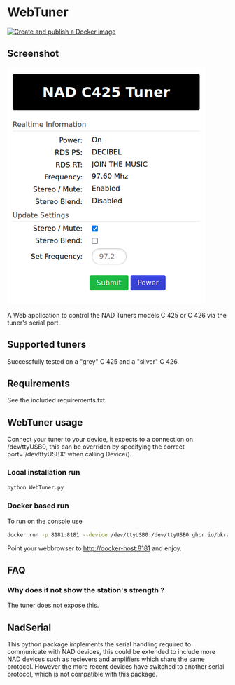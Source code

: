 # WebTuner

[![Create and publish a Docker image](https://github.com/bkram/PyNadTuner/actions/workflows/buildx.yml/badge.svg?branch=main)](https://github.com/bkram/PyNadTuner/actions/workflows/buildx.yml)

## Screenshot

![Screenshot.png](pics/Screenshot.png)

A Web application to control the NAD Tuners models C 425 or C 426 via the tuner's serial port.

## Supported tuners

Successfully tested on a "grey" C 425 and a "silver" C 426.

## Requirements

See the included requirements.txt

## WebTuner usage

Connect your tuner to your device, it expects to a connection on /dev/ttyUSB0, this can be overriden by specifying the
correct port='/dev/ttyUSBX' when calling Device().

### Local installation run

```bash
python WebTuner.py
```

### Docker based run

To run on the console use

```sh
docker run -p 8181:8181 --device /dev/ttyUSB0:/dev/ttyUSB0 ghcr.io/bkram/pynadtuner:latest
```

Point your webbrowser to <http://docker-host:8181> and enjoy.

## FAQ

### Why does it not show the station's strength ?

The tuner does not expose this.

## NadSerial

This python package implements the serial handling required to communicate with NAD devices, this could be extended to include more NAD devices such as recievers and amplifiers which share the same protocol.
However the more recent devices have switched to another serial protocol, which is not compatible with this package.
